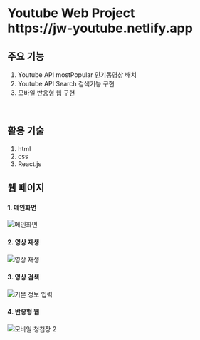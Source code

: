   <h1> Youtube Web Project </br> https://jw-youtube.netlify.app</h1>
  
## 주요 기능 
  1. Youtube API mostPopular 인기동영상 배치
  2. Youtube API Search 검색기능 구현
  3. 모바일 반응형 웹 구현

</br>
  
## 활용 기술
  1. html
  2. css
  3. React.js

## 웹 페이지

#### 1. 메인화면

![메인화면](../main/public/image/main.png)

#### 2. 영상 재생

![영상 재생](../main/public/image/vidieo.png)

#### 3. 영상 검색

![기본 정보 입력](../main/public/image/search.gif)

#### 4. 반응형 웹

![모바일 청첩장](../main/public/image/responsive.gif)
2
